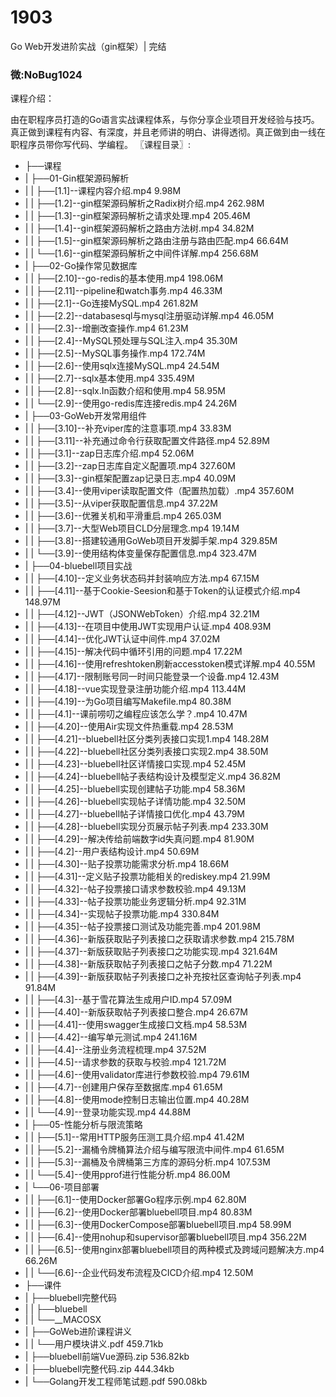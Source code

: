 # 1903
Go Web开发进阶实战（gin框架）| 完结
### 微:NoBug1024 


课程介绍：

由在职程序员打造的Go语言实战课程体系，与你分享企业项目开发经验与技巧。真正做到课程有内容、有深度，并且老师讲的明白、讲得透彻。真正做到由一线在职程序员带你写代码、学编程。
〖课程目录〗:

- ├──课程  
- |   ├──01-Gin框架源码解析  
- |   |   ├──[1.1]--课程内容介绍.mp4  9.98M
- |   |   ├──[1.2]--gin框架源码解析之Radix树介绍.mp4  262.98M
- |   |   ├──[1.3]--gin框架源码解析之请求处理.mp4  205.46M
- |   |   ├──[1.4]--gin框架源码解析之路由方法树.mp4  34.82M
- |   |   ├──[1.5]--gin框架源码解析之路由注册与路由匹配.mp4  66.64M
- |   |   └──[1.6]--gin框架源码解析之中间件详解.mp4  256.68M
- |   ├──02-Go操作常见数据库  
- |   |   ├──[2.10]--go-redis的基本使用.mp4  198.06M
- |   |   ├──[2.11]--pipeline和watch事务.mp4  46.33M
- |   |   ├──[2.1]--Go连接MySQL.mp4  261.82M
- |   |   ├──[2.2]--databasesql与mysql注册驱动详解.mp4  46.05M
- |   |   ├──[2.3]--增删改查操作.mp4  61.23M
- |   |   ├──[2.4]--MySQL预处理与SQL注入.mp4  35.30M
- |   |   ├──[2.5]--MySQL事务操作.mp4  172.74M
- |   |   ├──[2.6]--使用sqlx连接MySQL.mp4  24.54M
- |   |   ├──[2.7]--sqlx基本使用.mp4  335.49M
- |   |   ├──[2.8]--sqlx.In函数介绍和使用.mp4  58.95M
- |   |   └──[2.9]--使用go-redis库连接redis.mp4  24.26M
- |   ├──03-GoWeb开发常用组件  
- |   |   ├──[3.10]--补充viper库的注意事项.mp4  33.83M
- |   |   ├──[3.11]--补充通过命令行获取配置文件路径.mp4  52.89M
- |   |   ├──[3.1]--zap日志库介绍.mp4  52.06M
- |   |   ├──[3.2]--zap日志库自定义配置项.mp4  327.60M
- |   |   ├──[3.3]--gin框架配置zap记录日志.mp4  40.09M
- |   |   ├──[3.4]--使用viper读取配置文件（配置热加载）.mp4  357.60M
- |   |   ├──[3.5]--从viper获取配置信息.mp4  37.22M
- |   |   ├──[3.6]--优雅关机和平滑重启.mp4  265.03M
- |   |   ├──[3.7]--大型Web项目CLD分层理念.mp4  19.14M
- |   |   ├──[3.8]--搭建较通用GoWeb项目开发脚手架.mp4  329.85M
- |   |   └──[3.9]--使用结构体变量保存配置信息.mp4  323.47M
- |   ├──04-bluebell项目实战  
- |   |   ├──[4.10]--定义业务状态码并封装响应方法.mp4  67.15M
- |   |   ├──[4.11]--基于Cookie-Seesion和基于Token的认证模式介绍.mp4  148.97M
- |   |   ├──[4.12]--JWT（JSONWebToken）介绍.mp4  32.21M
- |   |   ├──[4.13]--在项目中使用JWT实现用户认证.mp4  408.93M
- |   |   ├──[4.14]--优化JWT认证中间件.mp4  37.02M
- |   |   ├──[4.15]--解决代码中循环引用的问题.mp4  17.22M
- |   |   ├──[4.16]--使用refreshtoken刷新accesstoken模式详解.mp4  40.55M
- |   |   ├──[4.17]--限制账号同一时间只能登录一个设备.mp4  12.43M
- |   |   ├──[4.18]--vue实现登录注册功能介绍.mp4  113.44M
- |   |   ├──[4.19]--为Go项目编写Makefile.mp4  80.38M
- |   |   ├──[4.1]--课前唠叨之编程应该怎么学？.mp4  10.47M
- |   |   ├──[4.20]--使用Air实现文件热重载.mp4  28.53M
- |   |   ├──[4.21]--bluebell社区分类列表接口实现1.mp4  148.28M
- |   |   ├──[4.22]--bluebell社区分类列表接口实现2.mp4  38.50M
- |   |   ├──[4.23]--bluebell社区详情接口实现.mp4  52.45M
- |   |   ├──[4.24]--bluebell帖子表结构设计及模型定义.mp4  36.82M
- |   |   ├──[4.25]--bluebell实现创建帖子功能.mp4  58.36M
- |   |   ├──[4.26]--bluebell实现帖子详情功能.mp4  32.50M
- |   |   ├──[4.27]--bluebell帖子详情接口优化.mp4  43.79M
- |   |   ├──[4.28]--bluebell实现分页展示帖子列表.mp4  233.30M
- |   |   ├──[4.29]--解决传给前端数字id失真问题.mp4  81.90M
- |   |   ├──[4.2]--用户表结构设计.mp4  50.69M
- |   |   ├──[4.30]--贴子投票功能需求分析.mp4  18.66M
- |   |   ├──[4.31]--定义贴子投票功能相关的rediskey.mp4  21.99M
- |   |   ├──[4.32]--帖子投票接口请求参数校验.mp4  49.13M
- |   |   ├──[4.33]--帖子投票功能业务逻辑分析.mp4  92.31M
- |   |   ├──[4.34]--实现帖子投票功能.mp4  330.84M
- |   |   ├──[4.35]--帖子投票接口测试及功能完善.mp4  201.98M
- |   |   ├──[4.36]--新版获取贴子列表接口之获取请求参数.mp4  215.78M
- |   |   ├──[4.37]--新版获取贴子列表接口之功能实现.mp4  321.64M
- |   |   ├──[4.38]--新版获取帖子列表接口之帖子分数.mp4  71.22M
- |   |   ├──[4.39]--新版获取帖子列表接口之补充按社区查询帖子列表.mp4  91.84M
- |   |   ├──[4.3]--基于雪花算法生成用户ID.mp4  57.09M
- |   |   ├──[4.40]--新版获取帖子列表接口整合.mp4  26.67M
- |   |   ├──[4.41]--使用swagger生成接口文档.mp4  58.53M
- |   |   ├──[4.42]--编写单元测试.mp4  241.16M
- |   |   ├──[4.4]--注册业务流程梳理.mp4  37.52M
- |   |   ├──[4.5]--请求参数的获取与校验.mp4  121.72M
- |   |   ├──[4.6]--使用validator库进行参数校验.mp4  79.61M
- |   |   ├──[4.7]--创建用户保存至数据库.mp4  61.65M
- |   |   ├──[4.8]--使用mode控制日志输出位置.mp4  40.28M
- |   |   └──[4.9]--登录功能实现.mp4  44.88M
- |   ├──05-性能分析与限流策略  
- |   |   ├──[5.1]--常用HTTP服务压测工具介绍.mp4  41.42M
- |   |   ├──[5.2]--漏桶令牌桶算法介绍与编写限流中间件.mp4  61.65M
- |   |   ├──[5.3]--漏桶及令牌桶第三方库的源码分析.mp4  107.53M
- |   |   └──[5.4]--使用pprof进行性能分析.mp4  86.00M
- |   └──06-项目部署  
- |   |   ├──[6.1]--使用Docker部署Go程序示例.mp4  62.80M
- |   |   ├──[6.2]--使用Docker部署bluebell项目.mp4  80.83M
- |   |   ├──[6.3]--使用DockerCompose部署bluebell项目.mp4  58.99M
- |   |   ├──[6.4]--使用nohup和supervisor部署bluebell项目.mp4  356.22M
- |   |   ├──[6.5]--使用nginx部署bluebell项目的两种模式及跨域问题解决方.mp4  66.26M
- |   |   └──[6.6]--企业代码发布流程及CICD介绍.mp4  12.50M
- ├──课件  
- |   ├──bluebell完整代码  
- |   |   ├──bluebell  
- |   |   └──__MACOSX  
- |   ├──GoWeb进阶课程讲义  
- |   |   └──用户模块讲义.pdf  459.71kb
- |   ├──bluebell前端Vue源码.zip  536.82kb
- |   ├──bluebell完整代码.zip  444.34kb
- |   └──Golang开发工程师笔试题.pdf  590.08kb

